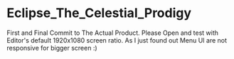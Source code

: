 # Eclipse_The_Celestial_Prodigy

First and Final Commit to The Actual Product. Please Open and test with Editor's default 1920x1080 screen ratio. As I just found out Menu UI are not responsive for bigger screen :)

